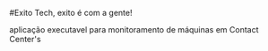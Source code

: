 #Exito Tech, exito é com a gente!

aplicação executavel para monitoramento de máquinas em Contact Center's
